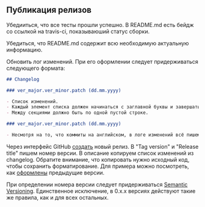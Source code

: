 ## Публикация релизов

Убедииться, что все тесты прошли успешно. В README.md есть бейдж со ссылкой на travis-ci, показываюший статус сборки.

Убедиться, что README.md содержит всю необходимую актуальную информацию.

Обновить лог изменений. При его оформлении следует придерживаться следующего формата:

```markdown
## Changelog

### ver_major.ver_minor.patch (dd.mm.yyyy)

- Список изменений.
- Каждый элемент списка должен начинаться с заглавной буквы и завершаться точкой.
- Между секциями должно быть по одной пустой строке.

### ver_major.ver_minor.patch (dd.mm.yyyy)

- Несмотря на то, что коммиты на английском, в логе изменений всё пишем на русском.

```

Через интерфейс GitHub [создать](https://github.com/Komtet/komtet-kassa-php-sdk/releases/new) новый релиз.
В "Tag version" и "Release title" пишем номер версии. В описание копируем список изменений из changelog.
Обратите внимание, что копировать нужно исходный код, чтобы сохранить форматирование.
Для примера можно посмотреть, как [оформлены](https://github.com/Komtet/komtet-kassa-php-sdk/releases/edit/0.4.0) предыдущие версии.

При определении номера версии следует придерживаться [Semantic Versioning](http://semver.org/).
Единственное исключение, в 0.x.x версиях действуют такие же правила, как и для всех остальных.
